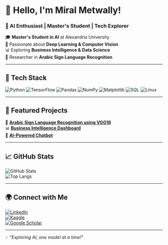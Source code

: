 # 👋 Hello, I'm Miral Metwally!  
### 🚀 AI Enthusiast | Master's Student | Tech Explorer  

🎓 **Master's Student in AI** at Alexandria University  
🧠 Passionate about **Deep Learning & Computer Vision**  
📊 Exploring **Business Intelligence & Data Science**  
🔬 Researcher in **Arabic Sign Language Recognition**  

---

## 🔧 Tech Stack  
![Python](https://img.shields.io/badge/-Python-3776AB?logo=python&logoColor=white)
![TensorFlow](https://img.shields.io/badge/-TensorFlow-FF6F00?logo=tensorflow&logoColor=white)
![Pandas](https://img.shields.io/badge/-Pandas-150458?logo=pandas&logoColor=white)
![NumPy](https://img.shields.io/badge/-NumPy-013243?logo=numpy&logoColor=white)
![Matplotlib](https://img.shields.io/badge/-Matplotlib-11557c?logo=matplotlib&logoColor=white)
![SQL](https://img.shields.io/badge/-SQL-4479A1?logo=sqlite&logoColor=white)
![Linux](https://img.shields.io/badge/-Linux-FCC624?logo=linux&logoColor=black)

---

## 📂 Featured Projects  
🔬 **[Arabic Sign Language Recognition using VGG16](https://github.com/yourrepo)**  
📊 **[Business Intelligence Dashboard](https://github.com/yourrepo)**  
🤖 **[AI-Powered Chatbot](https://github.com/yourrepo)**  

---

## 📈 GitHub Stats  
![GitHub Stats](https://github-readme-stats.vercel.app/api?username=your-github-username&show_icons=true&theme=radical)  
![Top Langs](https://github-readme-stats.vercel.app/api/top-langs/?username=your-github-username&layout=compact&theme=radical)  

---

## 🌍 Connect with Me  
[![LinkedIn](https://img.shields.io/badge/-LinkedIn-0077B5?logo=linkedin&logoColor=white)](https://linkedin.com/in/yourprofile)  
[![Kaggle](https://img.shields.io/badge/-Kaggle-20BEFF?logo=kaggle&logoColor=white)](https://www.kaggle.com/yourprofile)  
[![Google Scholar](https://img.shields.io/badge/-Google%20Scholar-4285F4?logo=google-scholar&logoColor=white)](https://scholar.google.com/citations?user=yourprofile)  

---

💡 *"Exploring AI, one model at a time!"*  

